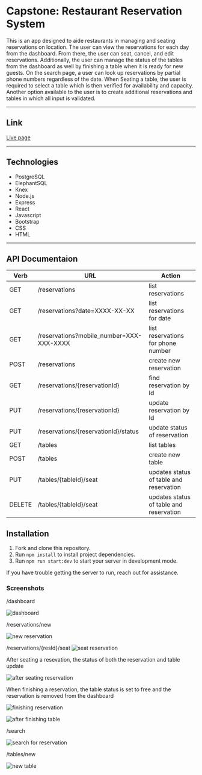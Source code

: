 # Capstone: Restaurant Reservation System

This is an app designed to aide restaurants in managing and seating reservations on location. The user can view the reservations for each day from the dashboard. From there, the user can seat, cancel, and edit reservations. Additionally, the user can manage the status of the tables from the dashboard as well by finishing a table when it is ready for new guests. On the search page, a user can look up reservations by partial phone numbers regardless of the date. When Seating a table, the user is required to select a table which is then verified for availability and capacity. Another option available to the user is to create additional reservations and tables in which all input is validated. 


---
## Link
[Live page](https://boterf-reservations-client.herokuapp.com/dashboard)


---
## Technologies 
 
 * PostgreSQL
 * ElephantSQL
 * Knex
 * Node.js
 * Express
 * React
 * Javascript
 * Bootstrap
 * CSS
 * HTML
---


## API Documentaion

| Verb   | URL                                      | Action	                                       |
| ------ | ---------------------------------------- | -----------                                     | 
| GET    | /reservations                            | list reservations                               |
| GET    | /reservations?date=XXXX-XX-XX            | list reservations for date                       |
| GET    | /reservations?mobile_number=XXX-XXX-XXXX | list reservations for phone number               |
| POST   | /reservations                            | create new reservation                           |
| GET    | /reservations/{reservationId}            | find reservation by Id                           |
| PUT    | /reservations/{reservationId}            | update reservation by Id                         |
| PUT    | /reservations/{reservationId}/status     | update status of reservation                     |
| GET    | /tables                                  | list tables                                     |
| POST   | /tables                                  | create new table                                 |
| PUT    | /tables/{tableId}/seat                   | updates status of table and reservation |
| DELETE | /tables/{tableId}/seat                   | updates status of table and reservation |


## Installation

1. Fork and clone this repository.
1. Run `npm install` to install project dependencies.
1. Run `npm run start:dev` to start your server in development mode.

If you have trouble getting the server to run, reach out for assistance.


### Screenshots

/dashboard

![dashboard](https://user-images.githubusercontent.com/85326605/150658794-398f20ea-d9f5-442b-be4e-a1a9854e5292.jpeg)

/reservations/new

![new reservation](https://user-images.githubusercontent.com/85326605/150658820-22a77cd0-1c25-4d59-b185-e710e3abc2f1.jpeg)

/reservations/{resId}/seat
![seat reservation](https://user-images.githubusercontent.com/85326605/150658864-5b229e40-02b6-4aea-8d8d-39e78b82cf40.jpeg)

After seating a resevation, the status of both the reservation and table update

![after seating reservation](https://user-images.githubusercontent.com/85326605/150658909-6cf3eb60-170c-49bf-9837-ca6903e45955.jpeg)

When finishing a reservation, the table status is set to free and the reservation is removed from the dashboard

![finishing reservation](https://user-images.githubusercontent.com/85326605/150658929-9cb657ce-791f-40ae-b14c-de475be335d7.jpeg)

![after finishing table](https://user-images.githubusercontent.com/85326605/150658946-063e9164-34b7-4510-aebf-502efcca675b.jpeg)

/search

![search for reservation](https://user-images.githubusercontent.com/85326605/150659036-960384b8-3ebc-45b3-bb78-0e805a3c1f11.jpeg)

/tables/new

![new table](https://user-images.githubusercontent.com/85326605/150659047-ecd4ee74-2bff-4564-93b7-1c411f1fac3e.jpeg)



